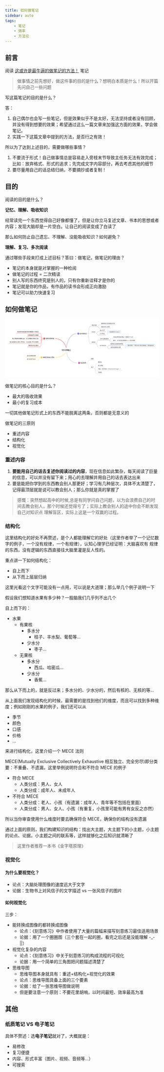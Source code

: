 ```yaml
---
title: 如何做笔记
sidebar: auto
tags:
    - 笔记
    - 效率
    - 方法论
---
```



## 前言

阅读 [这或许是最牛逼的做笔记的方法！](https://zhuanlan.zhihu.com/p/158405703) 笔记

> 做事情之前先想好，做这件事的目的是什么？想明白本质是什么！所以开篇先问自己一些问题

写这篇笔记的目的是什么？

答：

1. 自己偶尔也会写一些笔记，但是效果似乎不是太好，无法坚持或者没有回顾，并没有得到想要的效果；希望通过这么一篇文章来加强这方面的效果，学会做笔记。
2. 实践一下这篇文章中提到的方法，是否行之有效！

所以为了达到上述目的，需要做哪些事情？

1. 不要流于形式！自己做事情总是容易走入旁枝末节导致主任务无法有效完成；比如：放弃格式、形式的追求；先完成文字内容部分，再去考虑其他的细节
2. 要尽量用自己的话总结归纳，不要摘抄或者复制！


## 目的

阅读的目的是什么？

**记忆、理解、吸收知识**

经常读完一个东西觉得自己好像都懂了，但是让你立马复述文章、书本的思想或者内容；发现大脑却是一片空白。让自己的阅读变成了白读了

那么如何防止自己遗忘、不理解、没能吸收知识？如何避免？

**理解、复习、多次阅读**

通过哪些手段来打成上述目标？答曰：做笔记，做笔记的理由？

- 笔记的本身就是对掌握的一种检阅
- 做笔记的过程 = 二次精读
- 别人写的东西终究是别人的，只有你重新诠释才是你的
- 笔记就是你的作品，有作品的读书会形成正向激励
- 笔记可以助力快速复习


## 如何做笔记

![思维导图](./assets/how-2-take-note-mind-map.png)

做笔记的核心目的是什么？

- 最大的吸收效果
- 最小的复习成本

一切其他做笔记形式上的东西不能脱离这两条，否则都是无意义的

做笔记的三原则

- 重述内容
- 结构化
- 视觉化


### 重述内容

1. **要能用自己的话去复述你阅读过的内容**，现在信息如此繁杂，每天阅读了巨量的信息，可以并没有留下来；用心的去理解并用自己的话去表达出来
2. 要是能把你学到的东西教会别人那更好；学习有几种层次，具体不太清楚了，记得最顶层就是说可以教会别人；那么你就是真的掌握了

> 感慨：突然想起高中的时候,总是有同学问自己问题，以为会浪费自己的时间去教会别人，那个时候还觉得亏了；实际上教会别人的途中你会不断发现自己对知识点
理解盲区，实际上这是一个双赢的过程。


### 结构化

这里结构化的好处不再赘述，是个人都能理解它的好处（这里作者举了一个记忆数字的例子，一个没有规律，一个有规律），认知心理学已经证明：大脑喜欢有
规律的东西，没有逻辑的东西直接往大脑里灌是反人性的。

重点讲一下如何结构化：

- 自上而下
- 从下而上层层归纳

这里光看这个文字可能没有一点用，可以说是大道理；那么举几个例子说明一下

假设我们想知道水果有多少种？一股脑我们几乎列不出几个

自上而下的：

- 水果
    + 有果核
        - 多水分
            + 桔子、丰水梨、葡萄等...
        - 少水分
            + 枣子...
    + 无果核
        - 多水分
            + 西瓜、哈密瓜...
        - 少水分
            + 香蕉...

那么从下而上的，就是反过来；多水分的、少水分的，然后有核的、无核的等...

从上面我们发现结构化的时候，最需要的是找到他们的维度，而且可以找到多种维度；例如刚刚的水果的例子，我们还可以从

- 季节
- 颜色
- 口感
- 价格
- ...

来进行结构化，这里介绍一个 MECE 法则

MECE(Mutually Exclusive Collectively Exhaustive 相互独立、完全穷尽)即分类要：不重叠、不遗漏，这里举例说明符合和不符合 MECE 的例子

- 符合 MECE
    + 人类分成：男人、女人
    + 人类分成：成年人、未成年人
- 不符合 MECE
    + 人类分成：老人、小孩（有遗漏：成年人、青年等不包括在里面）
    + 人类分成：男人、女人、小孩（有重复，小孩里可能有男有女反之亦然）

所以当你审查使用什么维度时要去确保符合 MECE，确保你的结构没有遗漏

通过上面的原则，我们构建知识的结构：找出大主题，大主题下的小主题，小主题的论点、论据，小主题之间的联系等，这样就够化之后知识就清晰了

> 这里作者推荐一本书《金字塔原理》


### 视觉化


#### 为什么要视觉化？

- 论点：大脑处理图像的速度远大于文字
- 论据：生物书上对风信子的文字描述 vs 一张风信子的图片


#### 如何视觉化

三步：

- 能转换成图像的都转换成图像
    + 论点：《刻意练习》中作者使用了大量的篇幅来描写刻意练习最佳适用场景
    + 论据：用了一个圈圈图（三个套在一起的圈，看完之后还是没能理解 -_-||）
- 视觉化复杂的内容
    + 论点：《刻意练习》中关于刻意练习的构成流程的可视化
    + 论据：用一个简单的三角图把问题描述清楚了
- 思维导图
    + 思维导图本身就具有：重述+结构化+视觉化的效果
    + 论点：思维导图具备上面的三个要素
    + 论据：给了一张思维导图做说明
    + 但是要注意一个原则：不要花里胡哨，以时间最短、效率最高为准


## 其他

### 纸质笔记 VS 电子笔记

具体不赘述：选**电子笔记**就对了，大概就是：

- 易修改
- 复习便捷
- 内容、形式丰富（图片、视频、音频等...）
- 可搜索


